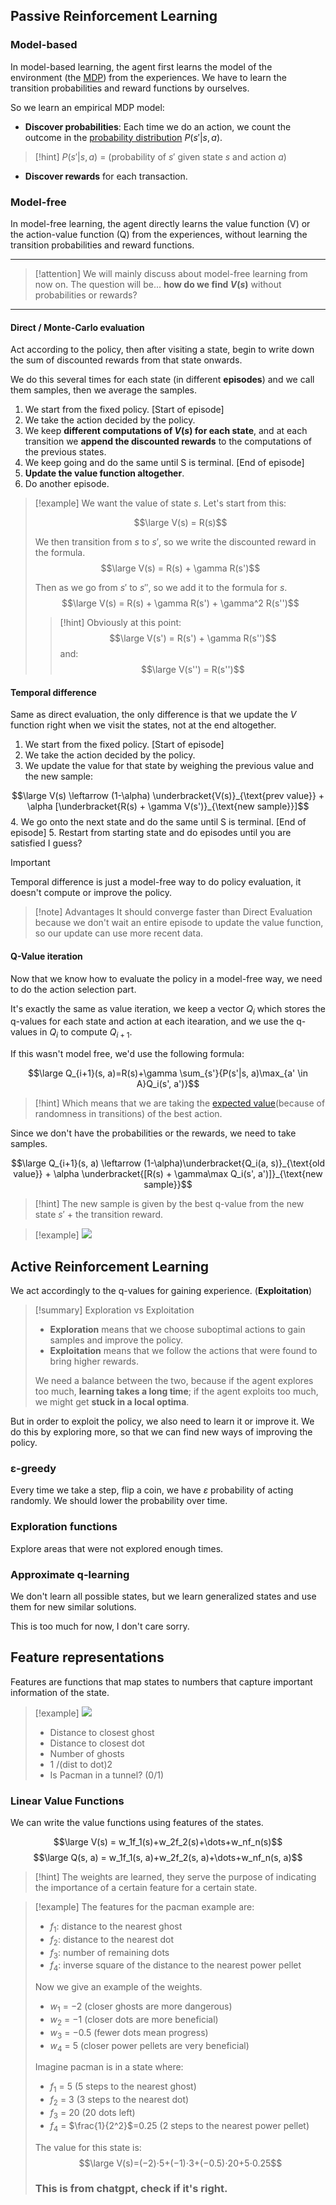 ## Passive Reinforcement Learning

### Model-based

In model-based learning, the agent first learns the model of the environment (the [MDP](Markov%20Decision%20Processes.md)) from the experiences. 
We have to learn the transition probabilities and reward functions by ourselves.

So we learn an empirical MDP model:
	
- **Discover probabilities**: Each time we do an action, we count the outcome in the [probability distribution](../Probability/Probability%20distribution.md) $P(s'|s, a)$.
	
> [!hint]
> $P(s'|s, a)$ = (probability of $s'$ given state $s$ and action $a$)
	
- **Discover rewards** for each transaction.


### Model-free

In model-free learning, the agent directly learns the value function (V) or the action-value function (Q) from the experiences, without learning the transition probabilities and reward functions.

---

> [!attention]
> We will mainly discuss about model-free learning from now on.
> The question will be... **how do we find $V(s)$** without probabilities or rewards?

---
#### Direct / Monte-Carlo evaluation

Act according to the policy, then after visiting a state, begin to write down the sum of discounted rewards from that state onwards.

We do this several times for each state (in different **episodes**) and we call them samples, then we average the samples.

1. We start from the fixed policy. [Start of episode]
2. We take the action decided by the policy.
3. We keep **different computations of $V(s)$ for each state**, and at each transition we **append the discounted rewards** to the computations of the previous states.
4. We keep going and do the same until S is terminal. [End of episode]
5. **Update the value function altogether**.
6. Do another episode.

> [!example]
> We want the value of state $s$. Let's start from this:
> 
> $$\large V(s) = R(s)$$
> 
> We then transition from $s$ to $s'$, so we write the discounted reward in the formula.
> $$\large V(s) = R(s) + \gamma R(s')$$
> 
> Then as we go from $s'$ to $s''$, so we add it to the formula for $s$.
> $$\large V(s) = R(s) + \gamma R(s') + \gamma^2 R(s'')$$
> 
> > [!hint]
> > Obviously at this point:
> > $$\large V(s') = R(s') + \gamma R(s'')$$
> > and:
> > $$\large V(s'') = R(s'')$$
> 

#### Temporal difference

Same as direct evaluation, the only difference is that we update the $V$ function right when we visit the states, not at the end altogether.

1. We start from the fixed policy. [Start of episode]
2. We take the action decided by the policy.
3. We update the value for that state by weighing the previous value and the new sample:

$$\large V(s) \leftarrow (1-\alpha) \underbracket{V(s)}_{\text{prev value}} + \alpha [\underbracket{R(s) + \gamma V(s')}_{\text{new sample}}]$$
4. We go onto the next state and do the same until S is terminal. [End of episode]
5. Restart from starting state and do episodes until you are satisfied I guess?

> [!important]
> Temporal difference is just a model-free way to do policy evaluation, it doesn't compute or improve the policy.

> [!note] Advantages
> It should converge faster than Direct Evaluation because we don't wait an entire episode to update the value function, so our update can use more recent data.


#### Q-Value iteration

Now that we know how to evaluate the policy in a model-free way, we need to do the action selection part.

It's exactly the same as value iteration, we keep a vector $Q_i$ which stores the q-values for each state and action at each itearation, and we use the q-values in $Q_i$ to compute $Q_{i+1}$.

If this wasn't model free, we'd use the following formula:

$$\large Q_{i+1}(s, a)=R(s)+\gamma \sum_{s'}{P(s'|s, a)\max_{a' \in A}Q_i(s', a')}$$
> [!hint]
> Which means that we are taking the [expected value](../Statistics/Expected%20value.md)(because of randomness in transitions) of the best action.


Since we don't have the probabilities or the rewards, we need to take samples.

$$\large Q_{i+1}(s, a) \leftarrow (1-\alpha)\underbracket{Q_i(a, s)}_{\text{old value}} + \alpha \underbracket{[R(s) + \gamma\max Q_i(s', a')]}_{\text{new sample}}$$

> [!hint]
> The new sample is given by the best q-value from the new state $s'$ + the transition reward.

> [!example]
> ![](../z_images/Pasted%20image%2020240610105931.png)


## Active Reinforcement Learning

We act accordingly to the q-values for gaining experience. (**Exploitation**)

> [!summary] Exploration vs Exploitation
> - **Exploration** means that we choose suboptimal actions to gain samples and improve the policy. 
> - **Exploitation** means that we follow the actions that were found to bring higher rewards.
>   
>  We need a balance between the two, because if the agent explores too much, **learning takes a long time**; if the agent exploits too much, we might get **stuck in a local optima**. 


But in order to exploit the policy, we also need to learn it or improve it.
We do this by exploring more, so that we can find new ways of improving the policy.

### ε-greedy

Every time we take a step, flip a coin, we have $ε$ probability of acting randomly.
We should lower the probability over time.

### Exploration functions

Explore areas that were not explored enough times.

### Approximate q-learning

We don't learn all possible states, but we learn generalized states and use them for new similar solutions.

This is too much for now, I don't care sorry.

## Feature representations

Features are functions that map states to numbers that capture important information of the state.

> [!example]
> ![](../z_images/Pasted%20image%2020240610170931.png)
> 
> - Distance to closest ghost
> - Distance to closest dot
> - Number of ghosts
> - 1 /(dist to dot)2
> - Is Pacman in a tunnel? (0/1)

### Linear Value Functions

We can write the value functions using features of the states.

$$\large V(s) = w_1f_1(s)+w_2f_2(s)+\dots+w_nf_n(s)$$
$$\large Q(s, a) = w_1f_1(s, a)+w_2f_2(s, a)+\dots+w_nf_n(s, a)$$

> [!hint]
> The weights are learned, they serve the purpose of indicating the importance of a certain feature for a certain state.

> [!example]
> The features for the pacman example are:
> - $f_1$: distance to the nearest ghost
> - $f_2$: distance to the nearest dot
> - $f_3$: number of remaining dots
> - $f_4$: inverse square of the distance to the nearest power pellet
> 
> Now we give an example of the weights.
> 
> - $w_1$ = −2 (closer ghosts are more dangerous)
> - $w_2$ = −1 (closer dots are more beneficial)
> - $w_3$ = −0.5 (fewer dots mean progress)
> - $w_4$ = 5 (closer power pellets are very beneficial)
> 
> Imagine pacman is in a state where:
> 
> - $f_1$ = 5 (5 steps to the nearest ghost)
> - $f_2$ = 3 (3 steps to the nearest dot)
> - $f_3$ = 20 (20 dots left)
> - $f_4$ = $\frac{1}{2^2}$=0.25 (2 steps to the nearest power pellet)
> 
> The value for this state is:
> $$\large V(s)=(−2)⋅5+(−1)⋅3+(−0.5)⋅20+5⋅0.25$$
> 
> ### This is from chatgpt, check if it's right.
